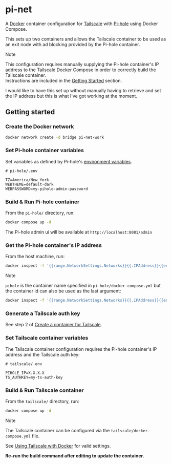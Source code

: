 # pi-net

A [Docker](https://www.docker.com/) container configuration for [Tailscale](https://tailscale.com/) with [Pi-hole](https://pi-hole.net/) using Docker Compose.

This sets up two containers and allows the Tailscale container to be used as an exit node with ad blocking provided by the Pi-hole container.

> [!NOTE]
> This configuration requires manually supplying the Pi-hole container's IP address to the Tailscale Docker Compose in order to correctly build the Tailscale container. \
> Instructions are included in the [Getting Started](#getting-started) section.
>
> I would like to have this set up without manually having to retrieve and set the IP address but this is what I've got working at the moment.

## Getting started

### Create the Docker network

```bash
docker network create -d bridge pi-net-work
```

### Set Pi-hole container variables

Set variables as defined by Pi-hole's [environment variables](https://github.com/pi-hole/docker-pi-hole/#environment-variables).

```env
# pi-hole/.env

TZ=America/New_York
WEBTHEME=default-dark
WEBPASSWORD=my-pihole-admin-password
```

### Build & Run Pi-hole container

From the `pi-hole/` directory, run:

```bash
docker compose up -d
```

The Pi-hole admin ui will be available at `http://localhost:8081/admin`

### Get the Pi-hole container's IP address

From the host machine, run:

```bash
docker inspect -f '{{range.NetworkSettings.Networks}}{{.IPAddress}}{{end}}' pihole
```

> [!NOTE]
> `pihole` is the container name specified in `pi-hole/docker-compose.yml` but the container id can also be used as the last argument:
>
> ```bash
> docker inspect -f '{{range.NetworkSettings.Networks}}{{.IPAddress}}{{end}}' <container_name_or_id>
> ```

### Generate a Tailscale auth key

See step 2 of [Create a container for Tailscale](https://tailscale.com/kb/1453/quick-guide-docker#create-a-container-for-tailscale).

### Set Tailscale container variables

The Tailscale container configuration requires the Pi-hole container's IP address and the Tailscale auth key:

```env
# tailscale/.env

PIHOLE_IP=X.X.X.X
TS_AUTHKEY=my-ts-auth-key
```

### Build & Run Tailscale container

From the `tailscale/` directory, run:

```bash
docker compose up -d
```

> [!NOTE]
> The Tailscale container can be configured via the `tailscale/docker-compose.yml` file.
>
> See [Using Tailscale with Docker](https://tailscale.com/kb/1282/docker) for valid settings.
>
> **Re-run the build command after editing to update the container.**

